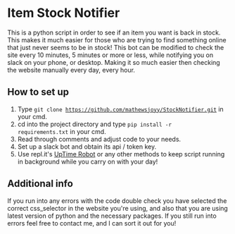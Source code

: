 # Item Stock Notifier

This is a python script in order to see if an item you want is back in stock. This makes it much easier for those who are trying to find something online that just never seems to be in stock! This bot can be modified to check the site every 10 minutes, 5 minutes or more or less, while notifying you on slack on your phone, or desktop. Making it so much easier then checking the website manually every day, every hour.

## How to set up

1. Type <code>git clone https://github.com/mathewsjoyy/StockNotifier.git</code> in your cmd.
2. cd into the project directory and type <code>pip install -r requirements.txt</code> in your cmd.
3. Read through comments and adjust code to your needs.
4. Set up a slack bot and obtain its api / token key.
5. Use repl.it's [UpTime Robot](https://replit.com/talk/learn/How-to-use-and-setup-UptimeRobot/9003) or any other methods to keep script running in background while you carry on with your day!

## Additional info

If you run into any errors with the code double check you have selected the correct css_selector in the website you're using, and also that you are using latest version of python and the necessary packages. If you still run into errors feel free to contact me, and I can sort it out for you!
